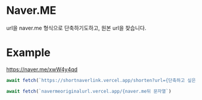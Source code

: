 # Naver.ME
url을 naver.me 형식으로 단축하기도하고, 원본 url을 찾습니다.
<br>
# Example
https://naver.me/xwW4y4qd
<br>
```js
await fetch(`https://shortnaverlink.vercel.app/shorten?url={단축하고 싶은 Url}`)
```
```js
await fetch(`navermeoriginalurl.vercel.app/{naver.me뒤 문자열`)
```

